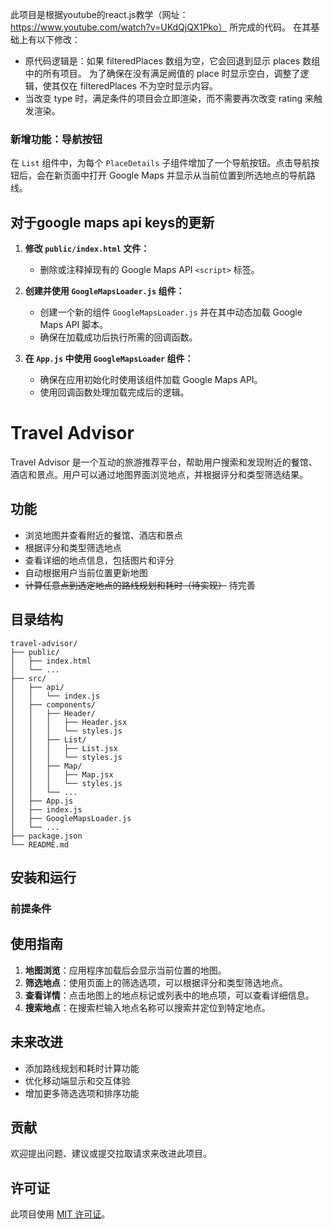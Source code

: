
此项目是根据youtube的react.js教学（网址：https://www.youtube.com/watch?v=UKdQjQX1Pko） 所完成的代码。
在其基础上有以下修改：
- 原代码逻辑是：如果 filteredPlaces 数组为空，它会回退到显示 places 数组中的所有项目。
  为了确保在没有满足阙值的 place 时显示空白，调整了逻辑，使其仅在 filteredPlaces 不为空时显示内容。
- 当改变 type 时，满足条件的项目会立即渲染，而不需要再次改变 rating 来触发渲染。

### 新增功能：导航按钮

在 `List` 组件中，为每个 `PlaceDetails` 子组件增加了一个导航按钮。点击导航按钮后，会在新页面中打开 Google Maps 
并显示从当前位置到所选地点的导航路线。

## 对于google maps api keys的更新
1. **修改 `public/index.html` 文件：**
   - 删除或注释掉现有的 Google Maps API `<script>` 标签。

2. **创建并使用 `GoogleMapsLoader.js` 组件：**
   - 创建一个新的组件 `GoogleMapsLoader.js` 并在其中动态加载 Google Maps API 脚本。
   - 确保在加载成功后执行所需的回调函数。

3. **在 `App.js` 中使用 `GoogleMapsLoader` 组件：**
   - 确保在应用初始化时使用该组件加载 Google Maps API。
   - 使用回调函数处理加载完成后的逻辑。

# Travel Advisor

Travel Advisor 是一个互动的旅游推荐平台，帮助用户搜索和发现附近的餐馆、酒店和景点。用户可以通过地图界面浏览地点，并根据评分和类型筛选结果。

## 功能

- 浏览地图并查看附近的餐馆、酒店和景点
- 根据评分和类型筛选地点
- 查看详细的地点信息，包括图片和评分
- 自动根据用户当前位置更新地图
- ~~计算任意点到选定地点的路线规划和耗时（待实现）~~ 待完善

## 目录结构

```
travel-advisor/
├── public/
│   ├── index.html
│   └── ...
├── src/
│   ├── api/
│   │   └── index.js
│   ├── components/
│   │   ├── Header/
│   │   │   ├── Header.jsx
│   │   │   └── styles.js
│   │   ├── List/
│   │   │   ├── List.jsx
│   │   │   └── styles.js
│   │   ├── Map/
│   │   │   ├── Map.jsx
│   │   │   └── styles.js
│   │   └── ...
│   ├── App.js
│   ├── index.js
│   ├── GoogleMapsLoader.js
│   └── ...
├── package.json
└── README.md
```

## 安装和运行

### 前提条件

## 使用指南

1. **地图浏览**：应用程序加载后会显示当前位置的地图。
2. **筛选地点**：使用页面上的筛选选项，可以根据评分和类型筛选地点。
3. **查看详情**：点击地图上的地点标记或列表中的地点项，可以查看详细信息。
4. **搜索地点**：在搜索栏输入地点名称可以搜索并定位到特定地点。

## 未来改进

- 添加路线规划和耗时计算功能
- 优化移动端显示和交互体验
- 增加更多筛选选项和排序功能

## 贡献

欢迎提出问题、建议或提交拉取请求来改进此项目。

## 许可证

此项目使用 [MIT 许可证](LICENSE)。
```
